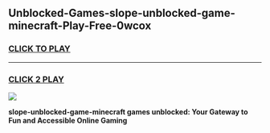 
## Unblocked-Games-slope-unblocked-game-minecraft-Play-Free-0wcox
<h3>
<a href="https://premium76.site?title=slope-unblocked-game-minecraft&ref=21A">CLICK TO PLAY</a></h3>
<hr>

<h3>
<a href="https://premium76.site?title=slope-unblocked-game-minecraft&ref=21A">CLICK 2 PLAY</a>
  
</h3>

<a href="https://premium76.site?title=slope-unblocked-game-minecraft&ref=21A"><img src="https://clearcache.store/games.png"></a>


**slope-unblocked-game-minecraft games unblocked: Your Gateway to Fun and Accessible Online Gaming**
